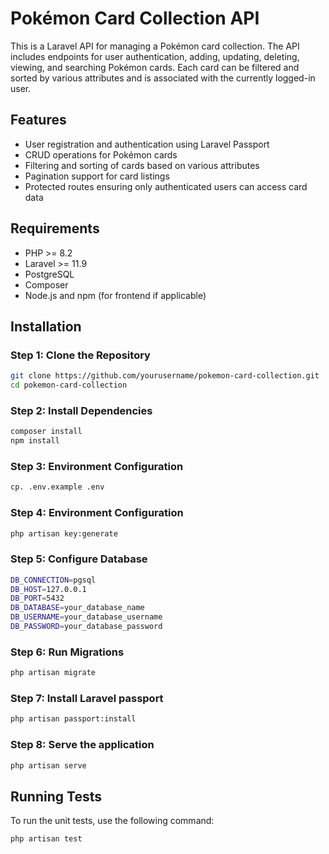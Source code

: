 # Pokémon Card Collection API

This is a Laravel API for managing a Pokémon card collection. The API includes endpoints for user authentication, adding, updating, deleting, viewing, and searching Pokémon cards. Each card can be filtered and sorted by various attributes and is associated with the currently logged-in user.

## Features

- User registration and authentication using Laravel Passport
- CRUD operations for Pokémon cards
- Filtering and sorting of cards based on various attributes
- Pagination support for card listings
- Protected routes ensuring only authenticated users can access card data

## Requirements

- PHP >= 8.2
- Laravel >= 11.9
- PostgreSQL
- Composer
- Node.js and npm (for frontend if applicable)

## Installation

### Step 1: Clone the Repository

```sh
git clone https://github.com/yourusername/pokemon-card-collection.git
cd pokemon-card-collection
```

### Step 2: Install Dependencies
```sh
composer install
npm install
```

### Step 3: Environment Configuration
```sh
cp. .env.example .env
```

### Step 4: Environment Configuration
```sh
php artisan key:generate
```

### Step 5: Configure Database
```sh
DB_CONNECTION=pgsql
DB_HOST=127.0.0.1
DB_PORT=5432
DB_DATABASE=your_database_name
DB_USERNAME=your_database_username
DB_PASSWORD=your_database_password
```

### Step 6: Run Migrations
```sh
php artisan migrate
```

### Step 7: Install Laravel passport
```sh
php artisan passport:install
```

### Step 8: Serve the application
```sh
php artisan serve
```


## Running Tests
To run the unit tests, use the following command:
```sh
php artisan test
```





